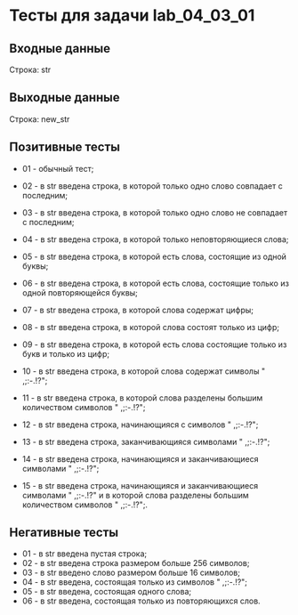 # Тесты для задачи lab_04_03_01

## Входные данные
Строка: str

## Выходные данные
Строка: new_str

## Позитивные тесты
- 01 - обычный тест;
- 02 - в str введена строка, в которой только одно слово совпадает с последним;
- 03 - в str введена строка, в которой только одно слово не совпадает с последним;
- 04 - в str введена строка, в которой только неповторяющиеся слова;
- 05 - в str введена строка, в которой есть слова, состоящие из одной буквы;
- 06 - в str введена строка, в которой есть слова, состоящие только из одной повторяющейся буквы;

- 07 - в str введена строка, в которой слова содержат цифры;
- 08 - в str введена строка, в которой слова состоят только из цифр;
- 09 - в str введена строка, в которой есть слова состоящие только из букв и только из цифр;

- 10 - в str введена строка, в которой слова содержат символы " ,;:-.!?";
- 11 - в str введена строка, в которой слова разделены большим количеством символов " ,;:-.!?";
- 12 - в str введена строка, начинающияся с символов " ,;:-.!?";
- 13 - в str введена строка, заканчивающияся символами " ,;:-.!?";
- 14 - в str введена строка, начинающияся и заканчивающиеся символами " ,;:-.!?";
- 15 - в str введена строка, начинающияся и заканчивающиеся символами " ,;:-.!?"
       и в которой слова разделены большим количеством символов " ,;:-.!?";.

## Негативные тесты
- 01 - в str введена пустая строка;
- 02 - в str введена строка размером больше 256 символов;
- 03 - в str введено слово размером больше 16 символов;
- 04 - в str введена, состоящая только из символов " ,;:-.!?";
- 05 - в str введена, состоящая одного слова;
- 06 - в str введена, состоящая только из повторяющихся слов.